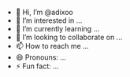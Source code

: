 - 👋 Hi, I’m @adixoo
- 👀 I’m interested in ...
- 🌱 I’m currently learning ...
- 💞️ I’m looking to collaborate on ...
- 📫 How to reach me ...
- 😄 Pronouns: ...
- ⚡ Fun fact: ...

<!---
adixoo/adixoo is a ✨ special ✨ repository because its `README.md` (this file) appears on your GitHub profile.
You can click the Preview link to take a look at your changes.
--->
